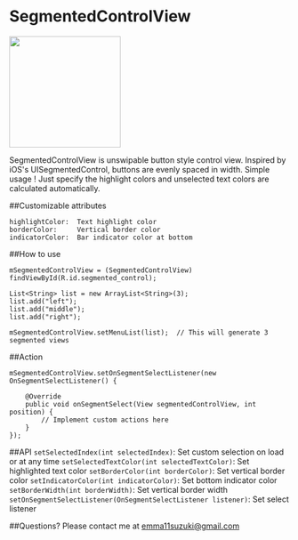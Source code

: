 SegmentedControlView
====================

<img src="https://raw.githubusercontent.com/emmasuzuki/SegmentedControlView/master/screenshot.png" width="200" />

SegmentedControlView is unswipable button style control view. Inspired by iOS's UISegmentedControl, buttons are evenly spaced in width.  Simple usage ! Just specify the highlight colors and unselected text colors are calculated automatically.

##Customizable attributes
```
highlightColor:  Text highlight color
borderColor:     Vertical border color 
indicatorColor:  Bar indicator color at bottom
```

##How to use
```
mSegmentedControlView = (SegmentedControlView) findViewById(R.id.segmented_control);

List<String> list = new ArrayList<String>(3);
list.add("left");
list.add("middle");
list.add("right");

mSegmentedControlView.setMenuList(list);  // This will generate 3 segmented views
```

##Action
```
mSegmentedControlView.setOnSegmentSelectListener(new OnSegmentSelectListener() {

    @Override
    public void onSegmentSelect(View segmentedControlView, int position) {
        // Implement custom actions here
    }
});
```

##API
`setSelectedIndex(int selectedIndex)`: Set custom selection on load or at any time
`setSelectedTextColor(int selectedTextColor)`: Set highlighted text color
`setBorderColor(int borderColor)`: Set vertical border color
`setIndicatorColor(int indicatorColor)`: Set bottom indicator color
`setBorderWidth(int borderWidth)`: Set vertical border width
`setOnSegmentSelectListener(OnSegmentSelectListener listener)`: Set select listener

##Questions?
Please contact me at emma11suzuki@gmail.com

